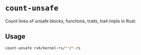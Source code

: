 # `count-unsafe`

Count lines of unsafe blocks, functions, traits, trait impls in Rust.

## Usage

```sh
count-unsafe rv6/kernel-rs/**/*.rs
```

